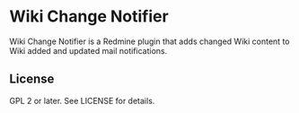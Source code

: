 # Wiki Change Notifier

Wiki Change Notifier is a Redmine plugin that adds changed Wiki
content to Wiki added and updated mail notifications.

## License

GPL 2 or later. See LICENSE for details.
